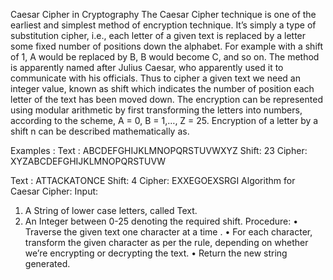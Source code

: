 Caesar Cipher in Cryptography
The Caesar Cipher technique is one of the earliest and simplest method of encryption technique. It’s simply a type of substitution cipher, i.e., each letter of a given text is replaced by a letter some fixed number of positions down the alphabet. For example with a shift of 1, A would be replaced by B, B would become C, and so on. The method is apparently named after Julius Caesar, who apparently used it to communicate with his officials.
Thus to cipher a given text we need an integer value, known as shift which indicates the number of position each letter of the text has been moved down.
The encryption can be represented using modular arithmetic by first transforming the letters into numbers, according to the scheme, A = 0, B = 1,…, Z = 25. Encryption of a letter by a shift n can be described mathematically as.
 



 
Examples :
Text : ABCDEFGHIJKLMNOPQRSTUVWXYZ
Shift: 23
Cipher: XYZABCDEFGHIJKLMNOPQRSTUVW

Text : ATTACKATONCE
Shift: 4
Cipher: EXXEGOEXSRGI
Algorithm for Caesar Cipher:
Input:
1.	A String of lower case letters, called Text.
2.	An Integer between 0-25 denoting the required shift.
Procedure:
•	Traverse the given text one character at a time .
•	For each character, transform the given character as per the rule, depending on whether we’re encrypting or decrypting the text.
•	Return the new string generated.
